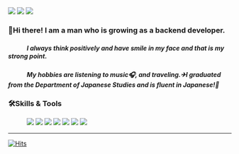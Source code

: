 

<div style="display: inline">
<!-- Gmail --><img src="http://img.shields.io/badge/-happyshipb@gmail.com-EA4335?style=flat-square&logo=Gmail&logoColor=ffffff"/>
<!-- Blog --><img src="http://img.shields.io/badge/-Blog-FFA200?style=flat-square&logo=Badoo&logoColor=ffffff"/>
<!-- Portfolio --><img src="http://img.shields.io/badge/-Portfolio-44A833?style=flat-square&logo=AffinityPublisher&logoColor=ffffff"/>
</div>

### 👋Hi there! I am a man who is growing as a backend developer.
##### 　　　I always think positively and have smile in my face and that is my strong point.
##### 　　　My hobbies are listening to music🎧, and traveling.✈I graduated from the Department of Japanese Studies and is fluent in Japanese!🤗

### 🛠Skills & Tools

<div style="display: inline;">
 　　　<!-- Java --><img src="http://img.shields.io/badge/Java-007396?style=flat-square&logo=Java&logoColor=ffffff"/>
 <!-- HTML5 --><img src="http://img.shields.io/badge/-HTML5-E34F26?style=flat-square&logo=HTML5&logoColor=ffffff"/>
 <!-- CSS3 --><img src="http://img.shields.io/badge/-CSS3-1572B6?style=flat-square&logo=CSS3&logoColor=ffffff"/>
 <!-- Javascript --><img src="http://img.shields.io/badge/-Javascript-8a8787?style=flat-square&logo=JavaScript&logoColor=f2f238"/>
</div>
    
    
<div style="display: inline">
    <!-- Oracle --><img src="http://img.shields.io/badge/-Oracle-F80000?style=flat-square&logo=Oracle&logoColor=ffffff"/>
<!-- MySQL --><img src="http://img.shields.io/badge/-MySQL-4479A1?style=flat-square&logo=MySQL&logoColor=ffffff"/>
<!-- Git --><img src="http://img.shields.io/badge/-Git-F05032?style=flat-square&logo=Git&logoColor=ffffff"/>
</div>  


---

<!-- hit 코드 -->
[![Hits](https://hits.seeyoufarm.com/api/count/incr/badge.svg?url=https%3A%2F%2Fgithub.com%2FBaeSeokJin&count_bg=%23ABC796&title_bg=%23948989&icon=github.svg&icon_color=%23E7E7E7&title=hits&edge_flat=false)](https://hits.seeyoufarm.com)
